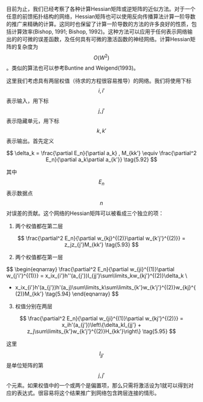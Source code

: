目前为止，我们已经考察了各种计算Hessian矩阵或逆矩阵的近似方法。对于一个任意的前馈拓扑结构的网络，Hessian矩阵也可以使用反向传播算法计算一阶导数的推广来精确的计算。这同时也保留了计算一阶导数的方法的许多良好的性质，包括计算效率(Bishop, 1991; Bishop, 1992)。这种方法可以应用于任何表示网络输出的的可微的误差函数，及任何具有可微的激活函数的神经网络。计算Hessian矩阵的复杂度为$$ O(W^2) $$。类似的算法也可以参考Buntine and Weigend(1993)。    

这里我们考虑具有两层权值（待求的方程很容易推导）的网络。我们将使用下标$$ i, i' $$表示输入，用下标$$ j, j' $$表示隐藏单元，用下标$$ k, k' $$表示输出。首先定义     

$$
\delta_k = \frac{\partial E_n}{\partial a_k}  , M_{kk'} \equiv \frac{\partial^2 E_n}{\partial a_k\partial a_{k'}} \tag{5.92}
$$

其中$$ E_n $$表示数据点$$ n $$对误差的贡献。这个网络的Hessian矩阵可以被看成三个独立的项：

1. 两个权值都在第二层

$$
\frac{\partial^2 E_n}{\partial w_{kj}^{(2)}\partial w_{k'j'}^{(2)}} = z_jz_{j'}M_{kk'} \tag{5.93}
$$

2. 两个权值都在第一层    

$$
\begin{eqnarray}
\frac{\partial^2 E_n}{\partial w_{ji}^{(1)}\partial w_{j'i'}^{(1)}} = x_ix_{i'}h''(a_{j'})I_{jj'}\sum\limits_kw_{kj'}^{(2)}\delta_k \\
+ x_ix_{i'}h'(a_{j'})h'(a_j)\sum\limits_k\sum\limits_{k'}w_{k'j'}^{(2)}w_{kj}^{(2)}M_{kk'} \tag{5.94}
\end{eqnarray}
$$

3. 权值分别在两层    

$$
\frac{\partial^2 E_n}{\partial w_{ji}^{(1)}\partial w_{kj'}^{(2)}} = x_ih'(a_{j'})\left\{\delta_kI_{jj'} + z_j\sum\limits_{k'}w_{k'j'}^{(2)}H_{kk'}\right\} \tag{5.95}
$$

这里$$ I_{jj'} $$是单位矩阵的第$$ j, j' $$个元素。如果权值中的一个或两个是偏置项，那么只需将激活设为1就可以得到对应的表达式。很容易将这个结果推广到网络包含跨层连接的情形。

